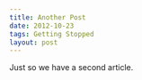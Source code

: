 ```yaml
---
title: Another Post
date: 2012-10-23
tags: Getting Stopped
layout: post
---
```


Just so we have a second article.